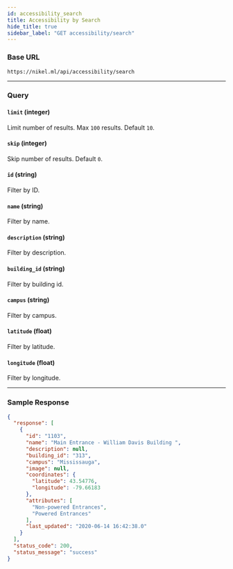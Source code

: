 ```yaml
---
id: accessibility_search
title: Accessibility by Search
hide_title: true
sidebar_label: "GET accessibility/search"
---
```


### Base URL

```
https://nikel.ml/api/accessibility/search
```

---

### Query

#### `limit` (integer)

Limit number of results. Max `100` results. Default `10`.

#### `skip` (integer)

Skip number of results. Default `0`.

#### `id` (string)

Filter by ID.

#### `name` (string)

Filter by name.

#### `description` (string)

Filter by description.

#### `building_id` (string)

Filter by building id.

#### `campus` (string)

Filter by campus.

#### `latitude` (float)

Filter by latitude.

#### `longitude` (float)

Filter by longitude.

---

### Sample Response

```json title="https://nikel.ml/api/accessibility/search?building_id=313&attributes=Powered Entrances"
{
  "response": [
    {
      "id": "1103",
      "name": "Main Entrance - William Davis Building ",
      "description": null,
      "building_id": "313",
      "campus": "Mississauga",
      "image": null,
      "coordinates": {
        "latitude": 43.54776,
        "longitude": -79.66183
      },
      "attributes": [
        "Non-powered Entrances",
        "Powered Entrances"
      ],
      "last_updated": "2020-06-14 16:42:38.0"
    }
  ],
  "status_code": 200,
  "status_message": "success"
}
```